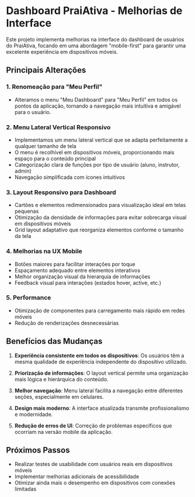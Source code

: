 # Dashboard PraiAtiva - Melhorias de Interface

Este projeto implementa melhorias na interface do dashboard de usuários do PraiAtiva, focando em uma abordagem "mobile-first" para garantir uma excelente experiência em dispositivos móveis.

## Principais Alterações

### 1. Renomeação para "Meu Perfil"
- Alteramos o menu "Meu Dashboard" para "Meu Perfil" em todos os pontos da aplicação, tornando a navegação mais intuitiva e amigável para o usuário.

### 2. Menu Lateral Vertical Responsivo
- Implementamos um menu lateral vertical que se adapta perfeitamente a qualquer tamanho de tela
- O menu é recolhível em dispositivos móveis, proporcionando mais espaço para o conteúdo principal
- Categorização clara de funções por tipo de usuário (aluno, instrutor, admin)
- Navegação simplificada com ícones intuitivos

### 3. Layout Responsivo para Dashboard
- Cartões e elementos redimensionados para visualização ideal em telas pequenas
- Otimização da densidade de informações para evitar sobrecarga visual em dispositivos móveis
- Grid layout adaptativo que reorganiza elementos conforme o tamanho da tela

### 4. Melhorias na UX Mobile
- Botões maiores para facilitar interações por toque
- Espaçamento adequado entre elementos interativos
- Melhor organização visual da hierarquia de informações
- Feedback visual para interações (estados hover, active, etc.)

### 5. Performance
- Otimização de componentes para carregamento mais rápido em redes móveis
- Redução de renderizações desnecessárias

## Benefícios das Mudanças

1. **Experiência consistente em todos os dispositivos**: Os usuários têm a mesma qualidade de experiência independente do dispositivo utilizado.

2. **Priorização de informações**: O layout vertical permite uma organização mais lógica e hierárquica do conteúdo.

3. **Melhor navegação**: Menu lateral facilita a navegação entre diferentes seções, especialmente em celulares.

4. **Design mais moderno**: A interface atualizada transmite profissionalismo e modernidade.

5. **Redução de erros de UI**: Correção de problemas específicos que ocorriam na versão mobile da aplicação.

## Próximos Passos

- Realizar testes de usabilidade com usuários reais em dispositivos móveis
- Implementar melhorias adicionais de acessibilidade
- Otimizar ainda mais o desempenho em dispositivos com conexões limitadas 